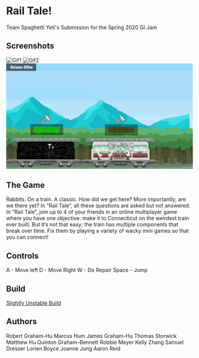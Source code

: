 # Rail Tale!
Team Spaghetti Yeti's Submission for the Spring 2020 GI Jam

## Screenshots

![Gif1](https://github.com/RobertG-H/s20-gi-jam/blob/master/Screenshots/gameplay1.gif)
![Gif2](https://github.com/RobertG-H/s20-gi-jam/blob/master/Screenshots/gameplay2.gif)
![Gif3](https://github.com/RobertG-H/s20-gi-jam/blob/master/Screenshots/gameplay3.gif)


## The Game

Rabbits. On a train. A classic. How did we get here? More importantly, are we there yet? In “Rail Tale”, all these questions are asked but not answered. In “Rail Tale”, join up to 4 of your friends in an online multiplayer game where you have one objective: make it to Connecticut on the weirdest train ever built. But it’s not that easy; the train has multiple components that break over time. Fix them by playing a variety of wacky mini games so that you can connect!

## Controls

A - Move left
D - Move Right
W - Do Repair
Space - Jump

## Build
[Slightly Unstable Build](https://drive.google.com/file/d/1h2KSBx18Ww1CwfTKksNgHsGBjZzzLOm5/view?usp=sharing)

## Authors

Robert Graham-Hu
Marcus Hum
James Graham-Hu
Thomas Storwick
Matthew Hu
Quinton Graham-Bennett
Robbie Meyer
Kelly Zhang
Samuel Dresser
Lorien Boyce
Joanne Jung
Aaron Reid
